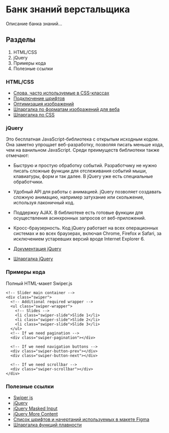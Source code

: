 # Банк знаний верстальщика

Описание банка знаний...

## Разделы
1. HTML/CSS
2. jQuery
3. Примеры кода
4. Полезные ссылки

### HTML/CSS
- [Слова, часто используемые в CSS-классах](https://github.com/yoksel/common-words)
- [Подключение шрифтов](http://site4business.net/css/kak-podklyuchit-shrift.html)
- [Оптимизация изображений](https://squoosh.app/)
- [Шпаргалка по форматам изображений для веба](https://htmlacademy.ru/blog/html/image-formats)
- [Шпаргалка по CSS](https://adam-marsden.co.uk/css-cheat-sheet)

### jQuery
Это бесплатная JavaScript-библиотека с открытым исходным кодом. Она заметно упрощает веб-разработку, позволяя писать меньше кода, чем на ванильном JavaScript.
Среди преимуществ библиотеки также отмечают:

- Быструю и простую обработку событий. Разработчику не нужно писать сложные функции для отслеживания событий мыши, клавиатуры, форм и так далее. В jQuery уже есть специальные обработчики.
- Удобный API для работы с анимацией. jQuery позволяет создавать сложную анимацию, например затухание или скольжение, используя лаконичный код.
- Поддержку AJAX. В библиотеке есть готовые функции для осуществления асинхронных запросов от веб-приложений.
- Кросс-браузерность. Код jQuery работает на всех операционных системах и во всех браузерах, включая Chrome, Firefox и Safari, за исключением устаревших версий вроде Internet Explorer 6.

- [Документация jQuery](https://jquery-docs.ru/)
- [Шпаргалка jQuery](https://only-to-top.ru/blog/coding/2019-01-10-shpargalka-po-ispolzovaniyu-jquery.html)

### Примеры кода
Полный HTML-макет Swiper.js
```
<!-- Slider main container -->
<div class="swiper">
  <!-- Additional required wrapper -->
  <ul class="swiper-wrapper">
    <!-- Slides -->
    <li class="swiper-slide">Slide 1</li>
    <li class="swiper-slide">Slide 2</li>
    <li class="swiper-slide">Slide 3</li>
  </ul>
  <!-- If we need pagination -->
  <div class="swiper-pagination"></div>

  <!-- If we need navigation buttons -->
  <div class="swiper-button-prev"></div>
  <div class="swiper-button-next"></div>

  <!-- If we need scrollbar -->
  <div class="swiper-scrollbar"></div>
</div>
```

### Полезные ссылки
- [Swiper js](https://swiperjs.com/get-started)
- [jQuery](https://releases.jquery.com/)
- [jQuery Masked Input](https://plugins.jquery.com/maskedinput/)
- [jQuery More Content](https://wahawaher.github.io/morecontent-js/)
- [Список шрифтов и начертаний используемых в макете Figma](https://www.figma.com/community/plugin/746097413727734148/Font-Fascia)
- [Шпаргалка функций плавности](https://easings.net/ru)
